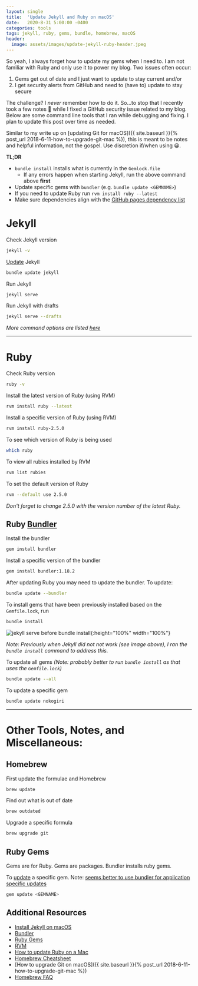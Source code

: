 ```yaml
---
layout: single
title:  'Update Jekyll and Ruby on macOS'
date:   2020-8-31 5:00:00 -0400
categories: tools
tags: jekyll, ruby, gems, bundle, homebrew, macOS
header:
  image: assets/images/update-jekyll-ruby-header.jpeg
---
```

So yeah, I always forget how to update my gems when I need to. I am not familiar with Ruby and only use it to power my blog.  Two issues often occur:
1. Gems get out of date and I just want to update to stay current and/or
2. I get security alerts from GitHub and need to (have to) update to stay secure

The challenge? I _never_ remember how to do it. So...to stop that I recently took a few notes 📝 while I fixed a GitHub security issue related to my blog. Below are some command line tools that I ran while debugging and fixing. I plan to update this post over time as needed.

Similar to my write up on [updating Git for macOS]({{ site.baseurl }}{% post_url 2018-6-11-how-to-upgrade-git-mac %}), this is meant to be notes and helpful information, not the gospel. Use discretion if/when using 😀.


**TL;DR**
- `bundle install` installs what is currently in the `Gemlock.file`
  - If any errors happen when starting Jekyll, run the above command above **first**
- Update specific gems with `bundler` (e.g. `bundle update <GEMNAME>`)
- If you need to update Ruby run `rvm install ruby --latest`
- Make sure dependencies align with the [GitHub pages dependency list](https://pages.github.com/versions/)

# Jekyll

Check Jekyll version
```sh
jekyll -v
```

[Update](https://jekyllrb.com/docs/upgrading/) Jekyll
```sh
bundle update jekyll
```

Run Jekyll
```sh
jekyll serve
```

Run Jekyll with drafts
```sh
jekyll serve --drafts
```

_More command options are listed [here](https://jekyllrb.com/docs/configuration/options/#build-command-options)_

---

# Ruby
Check Ruby version
```sh
ruby -v
```

Install the latest version of Ruby (using RVM)
```sh
rvm install ruby --latest
```

Install a specific version of Ruby (using RVM)
```sh
rvm install ruby-2.5.0
```

To see which version of Ruby is being used
```sh
which ruby
```

To view all rubies installed by RVM
```sh
rvm list rubies
```

To set the default version of Ruby
```sh
rvm --default use 2.5.0
```

_Don't forget to change 2.5.0 with the version number of the latest Ruby._

## Ruby [Bundler](https://bundler.io)
Install the bundler
```sh
gem install bundler
```

Install a specific version of the bundler
```sh
gem install bundler:1.18.2
```

After updating Ruby you may need to update the bundler. To update:
```sh
bundle update --bundler
```

To install gems that have been previously installed based on the `Gemfile.lock`, run
```sh
bundle install
```

![jekyll serve before bundle install]({{site.baseurl}}/assets/images/update-jekyll-ruby-error.png){:height="100%" width="100%"}

_Note: Previously when Jekyll did not not work (see image above), I ran the `bundle install` command to address this._

To update all gems _(Note: probably better to run `bundle install` as that uses the `Gemfile.lock`)_
```sh
bundle update --all
```

To update a specific gem
```sh
bundle update nokogiri
```

---
# Other Tools, Notes, and Miscellaneous:

## Homebrew
First update the formulae and Homebrew
```sh
brew update
```

Find out what is out of date
```sh
brew outdated
```

Upgrade a specific formula
```sh
brew upgrade git
```

## Ruby Gems
Gems are for Ruby. Gems are packages. Bundler installs ruby gems.

To [update](https://guides.rubygems.org/command-reference/#gem-update) a specific gem. Note: [seems better to use bundler for application specific updates](https://stackoverflow.com/questions/4604064/rubygems-bundler-and-rvm-confusion)
```sh
gem update <GEMNAME>
```

## Additional Resources
- [Install Jekyll on macOS](https://jekyllrb.com/docs/installation/macos/)
- [Bundler](https://bundler.io/v2.1/man/bundle-update.1.html)
- [Ruby Gems](https://guides.rubygems.org/rubygems-basics/)
- [RVM](https://rvm.io/rvm/upgrading)
- [How to update Ruby on a Mac](https://medium.com/@IanRahman/how-to-upgrade-ruby-on-a-mac-a592c6085c63)
- [Homebrew Cheatsheet](https://devhints.io/homebrew)
- [How to upgrade Git on macOS]({{ site.baseurl }}{% post_url 2018-6-11-how-to-upgrade-git-mac %})
- [Homebrew FAQ](https://docs.brew.sh/FAQ)
